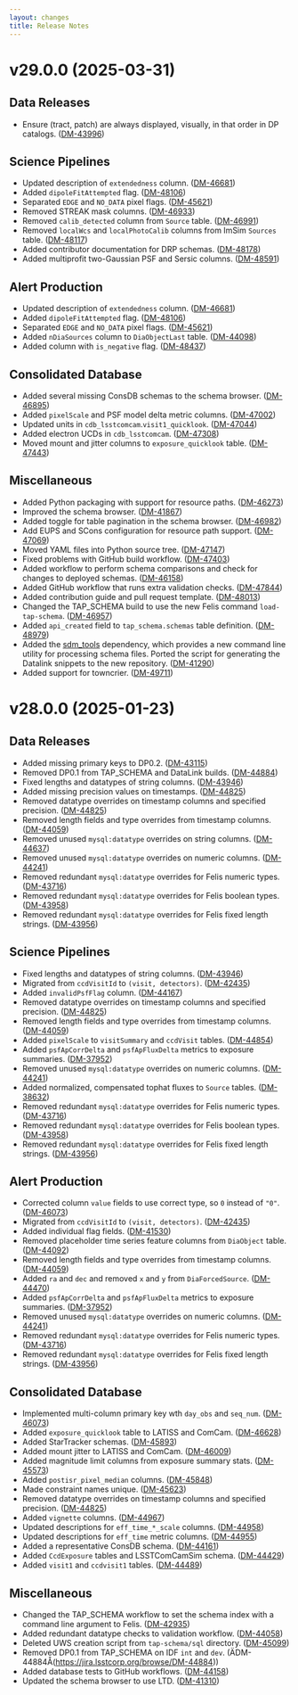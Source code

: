 ```yaml
---
layout: changes
title: Release Notes
---
```


v29.0.0 (2025-03-31)
====================

<!--
Added changes by hand from:
git log v28.0.0.rc1..v29.0.0.rc1 --merges --pretty=format:"%h %s"
-->

Data Releases
-------------

- Ensure (tract, patch) are always displayed, visually, in that order in DP catalogs. ([DM-43996](https://jira.lsstcorp.org/browse/DM-43996))

Science Pipelines
-----------------

- Updated description of `extendedness` column. ([DM-46681](https://jira.lsstcorp.org/browse/DM-46681))
- Added `dipoleFitAttempted` flag. ([DM-48106](https://jira.lsstcorp.org/browse/DM-48106))
- Separated `EDGE` and `NO_DATA` pixel flags. ([DM-45621](https://jira.lsstcorp.org/browse/DM-45621))
- Removed STREAK mask columns. ([DM-46933](https://jira.lsstcorp.org/browse/DM-46933))
- Removed `calib_detected` column from `Source` table. ([DM-46991](https://jira.lsstcorp.org/browse/DM-46991))
- Removed `localWcs` and `localPhotoCalib` columns from ImSim `Sources` table. ([DM-48117](https://jira.lsstcorp.org/browse/DM-48117))
- Added contributor documentation for DRP schemas. ([DM-48178](https://jira.lsstcorp.org/browse/DM-48178))
- Added multiprofit two-Gaussian PSF and Sersic columns. ([DM-48591](https://jira.lsstcorp.org/browse/DM-48591))

Alert Production
----------------

- Updated description of `extendedness` column. ([DM-46681](https://jira.lsstcorp.org/browse/DM-46681))
- Added `dipoleFitAttempted` flag. ([DM-48106](https://jira.lsstcorp.org/browse/DM-48106))
- Separated `EDGE` and `NO_DATA` pixel flags. ([DM-45621](https://jira.lsstcorp.org/browse/DM-45621))
- Added `nDiaSources` column to `DiaObjectLast` table. ([DM-44098](https://jira.lsstcorp.org/browse/DM-44098))
- Added column with `is_negative` flag. ([DM-48437](https://jira.lsstcorp.org/browse/DM-48437))

Consolidated Database
---------------------

- Added several missing ConsDB schemas to the schema browser. ([DM-46895](https://jira.lsstcorp.org/browse/DM-46895))
- Added `pixelScale` and PSF model delta metric columns. ([DM-47002](https://jira.lsstcorp.org/browse/DM-47002))
- Updated units in `cdb_lsstcomcam`.`visit1_quicklook`. ([DM-47044](https://jira.lsstcorp.org/browse/DM-47044))
- Added electron UCDs in `cdb_lsstcomcam`. ([DM-47308](https://jira.lsstcorp.org/browse/DM-47308))
- Moved mount and jitter columns to `exposure_quicklook` table. ([DM-47443](https://jira.lsstcorp.org/browse/DM-47443))

Miscellaneous
-------------

- Added Python packaging with support for resource paths. ([DM-46273](https://jira.lsstcorp.org/browse/DM-46273))
- Improved the schema browser. ([DM-41867](https://jira.lsstcorp.org/browse/DM-41867))
- Added toggle for table pagination in the schema browser. ([DM-46982](https://jira.lsstcorp.org/browse/DM-46982))
- Add EUPS and SCons configuration for resource path support. ([DM-47069](https://jira.lsstcorp.org/browse/DM-47069))
- Moved YAML files into Python source tree. ([DM-47147](https://jira.lsstcorp.org/browse/DM-47147))
- Fixed problems with GitHub build workflow. ([DM-47403](https://jira.lsstcorp.org/browse/DM-47403))
- Added workflow to perform schema comparisons and check for changes to deployed schemas. ([DM-46158](https://jira.lsstcorp.org/browse/DM-46158))
- Added GitHub workflow that runs extra validation checks. ([DM-47844](https://jira.lsstcorp.org/browse/DM-47844))
- Added contribution guide and pull request template. ([DM-48013](https://jira.lsstcorp.org/browse/DM-48013))
- Changed the TAP_SCHEMA build to use the new Felis command `load-tap-schema`. ([DM-46957](https://jira.lsstcorp.org/browse/DM-46957))
- Added `api_created` field to `tap_schema.schemas` table definition. ([DM-48979](https://jira.lsstcorp.org/browse/DM-48979))
- Added the [sdm_tools](https://github.com/lsst/sdm_tools) dependency, which provides a new command line utility
  for processing schema files. Ported the script for generating the Datalink snippets to the new repository.
  ([DM-41290](https://jira.lsstcorp.org/browse/DM-41290))
- Added support for towncrier. ([DM-49711](https://jira.lsstcorp.org/browse/DM-49711))

v28.0.0 (2025-01-23)
====================

<!--
Added changes by hand from:
git log 27.0.0..28.0.0 --merges --pretty=format:"%h %s"
-->

Data Releases
-------------

- Added missing primary keys to DP0.2. ([DM-43115](https://jira.lsstcorp.org/browse/DM-43115))
- Removed DP0.1 from TAP_SCHEMA and DataLink builds. ([DM-44884](https://jira.lsstcorp.org/browse/DM-44884))
- Fixed lengths and datatypes of string columns. ([DM-43946](https://jira.lsstcorp.org/browse/DM-43946))
- Added missing precision values on timestamps. ([DM-44825](https://jira.lsstcorp.org/browse/DM-44825))
- Removed datatype overrides on timestamp columns and specified precision. ([DM-44825](https://jira.lsstcorp.org/browse/DM-44825))
- Removed length fields and type overrides from timestamp columns. ([DM-44059](https://jira.lsstcorp.org/browse/DM-44059))
- Removed unused `mysql:datatype` overrides on string columns. ([DM-44637](https://jira.lsstcorp.org/browse/DM-44637))
- Removed unused `mysql:datatype` overrides on numeric columns. ([DM-44241](https://jira.lsstcorp.org/browse/DM-44241))
- Removed redundant `mysql:datatype` overrides for Felis numeric types. ([DM-43716](https://jira.lsstcorp.org/browse/DM-43716))
- Removed redundant `mysql:datatype` overrides for Felis boolean types. ([DM-43958](https://jira.lsstcorp.org/browse/DM-43958))
- Removed redundant `mysql:datatype` overrides for Felis fixed length strings. ([DM-43956](https://jira.lsstcorp.org/browse/DM-43956))

Science Pipelines
-----------------

- Fixed lengths and datatypes of string columns. ([DM-43946](https://jira.lsstcorp.org/browse/DM-43946))
- Migrated from `ccdVisitId` to `(visit, detectors)`. ([DM-42435](https://jira.lsstcorp.org/browse/DM-42435))
- Added `invalidPsfFlag` column. ([DM-44167](https://jira.lsstcorp.org/browse/DM-44167))
- Removed datatype overrides on timestamp columns and specified precision. ([DM-44825](https://jira.lsstcorp.org/browse/DM-44825))
- Removed length fields and type overrides from timestamp columns. ([DM-44059](https://jira.lsstcorp.org/browse/DM-44059))
- Added `pixelScale` to `visitSummary` and `ccdVisit` tables. ([DM-44854](https://jira.lsstcorp.org/browse/DM-44854))
- Added `psfApCorrDelta` and `psfApFluxDelta` metrics to exposure summaries. ([DM-37952](https://jira.lsstcorp.org/browse/DM-37952))
- Removed unused `mysql:datatype` overrides on numeric columns. ([DM-44241](https://jira.lsstcorp.org/browse/DM-44241))
- Added normalized, compensated tophat fluxes to `Source` tables. ([DM-38632](https://jira.lsstcorp.org/browse/DM-38632))
- Removed redundant `mysql:datatype` overrides for Felis numeric types. ([DM-43716](https://jira.lsstcorp.org/browse/DM-43716))
- Removed redundant `mysql:datatype` overrides for Felis boolean types. ([DM-43958](https://jira.lsstcorp.org/browse/DM-43958))
- Removed redundant `mysql:datatype` overrides for Felis fixed length strings. ([DM-43956](https://jira.lsstcorp.org/browse/DM-43956))

Alert Production
----------------

- Corrected column `value` fields to use correct type, so `0` instead of `"0"`. ([DM-46073](https://jira.lsstcorp.org/browse/DM-43998))
- Migrated from `ccdVisitId` to `(visit, detectors)`. ([DM-42435](https://jira.lsstcorp.org/browse/DM-42435))
- Added individual flag fields. ([DM-41530](https://jira.lsstcorp.org/browse/DM-41530))
- Removed placeholder time series feature columns from `DiaObject` table. ([DM-44092](https://jira.lsstcorp.org/browse/DM-44092))
- Removed length fields and type overrides from timestamp columns. ([DM-44059](https://jira.lsstcorp.org/browse/DM-44059))
- Added `ra` and `dec` and removed `x` and `y` from `DiaForcedSource`. ([DM-44470](https://jira.lsstcorp.org/browse/DM-44470))
- Added `psfApCorrDelta` and `psfApFluxDelta` metrics to exposure summaries. ([DM-37952](https://jira.lsstcorp.org/browse/DM-37952))
- Removed unused `mysql:datatype` overrides on numeric columns. ([DM-44241](https://jira.lsstcorp.org/browse/DM-44241))
- Removed redundant `mysql:datatype` overrides for Felis numeric types. ([DM-43716](https://jira.lsstcorp.org/browse/DM-43716))
- Removed redundant `mysql:datatype` overrides for Felis fixed length strings. ([DM-43956](https://jira.lsstcorp.org/browse/DM-43956))

Consolidated Database
---------------------

- Implemented multi-column primary key wth `day_obs` and `seq_num`. ([DM-46073](https://jira.lsstcorp.org/browse/DM-46628))
- Added `exposure_quicklook` table to LATISS and ComCam. ([DM-46628](https://jira.lsstcorp.org/browse/DM-46628))
- Added StarTracker schemas. ([DM-45893](https://jira.lsstcorp.org/browse/DM-45893))
- Added mount jitter to LATISS and ComCam. ([DM-46009](https://jira.lsstcorp.org/browse/DM-46009))
- Added magnitude limit columns from exposure summary stats. ([DM-45573](https://jira.lsstcorp.org/browse/DM-45573))
- Added `postisr_pixel_median` columns. ([DM-45848](https://jira.lsstcorp.org/browse/DM-45848))
- Made constraint names unique. ([DM-45623](https://jira.lsstcorp.org/browse/DM-45623))
- Removed datatype overrides on timestamp columns and specified precision. ([DM-44825](https://jira.lsstcorp.org/browse/DM-44825))
- Added `vignette` columns. ([DM-44967](https://jira.lsstcorp.org/browse/DM-44967))
- Updated descriptions for `eff_time_*_scale` columns. ([DM-44958](https://jira.lsstcorp.org/browse/DM-44958))
- Updated descriptions for `eff_time` metric columns. ([DM-44955](https://jira.lsstcorp.org/browse/DM-44955))
- Added a representative ConsDB schema. ([DM-44161](https://jira.lsstcorp.org/browse/DM-44161))
- Added `CcdExposure` tables and LSSTComCamSim schema. ([DM-44429](https://jira.lsstcorp.org/browse/DM-44429))
- Added `visit1` and `ccdvisit1` tables. ([DM-44489](https://jira.lsstcorp.org/browse/DM-44489))

Miscellaneous
-------------

- Changed the TAP_SCHEMA workflow to set the schema index with a command line argument to Felis.
  ([DM-42935](https://jira.lsstcorp.org/browse/DM-42935))
- Added redundant datatype checks to validation workflow. ([DM-44058](https://jira.lsstcorp.org/browse/DM-44058))
- Deleted UWS creation script from `tap-schema/sql` directory. ([DM-45099](https://jira.lsstcorp.org/browse/DM-45099))
- Removed DP0.1 from TAP_SCHEMA on IDF `int` and `dev`. (ÄDM-44884Å(https://jira.lsstcorp.org/browse/DM-44884))
- Added database tests to GitHub workflows. ([DM-44158](https://jira.lsstcorp.org/browse/DM-44158))
- Updated the schema browser to use LTD. ([DM-41310](https://jira.lsstcorp.org/browse/DM-41310))
